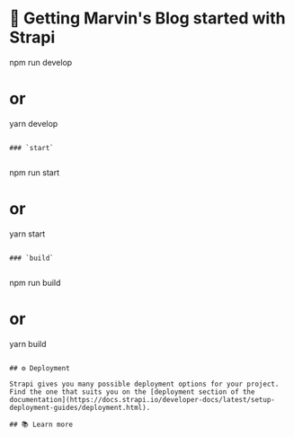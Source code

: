 # 🚀 Getting Marvin's Blog started with Strapi

npm run develop

# or

yarn develop

```

### `start`


```

npm run start

# or

yarn start

```

### `build`


```

npm run build

# or

yarn build

```

## ⚙️ Deployment

Strapi gives you many possible deployment options for your project. Find the one that suits you on the [deployment section of the documentation](https://docs.strapi.io/developer-docs/latest/setup-deployment-guides/deployment.html).

## 📚 Learn more

```

